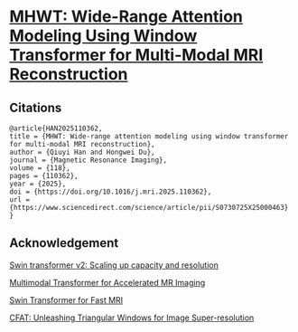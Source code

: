 # [MHWT: Wide-Range Attention Modeling Using Window Transformer for Multi-Modal MRI Reconstruction](https://doi.org/10.1016/j.mri.2025.110362)

## Citations
```
@article{HAN2025110362,
title = {MHWT: Wide-range attention modeling using window transformer for multi-modal MRI reconstruction},
author = {Qiuyi Han and Hongwei Du},
journal = {Magnetic Resonance Imaging},
volume = {118},
pages = {110362},
year = {2025},
doi = {https://doi.org/10.1016/j.mri.2025.110362},
url = {https://www.sciencedirect.com/science/article/pii/S0730725X25000463}
}
```
## Acknowledgement
[Swin transformer v2: Scaling up capacity and resolution](https://doi.org/10.1109/CVPR52688.2022.01170)

[Multimodal Transformer for Accelerated MR Imaging](https://doi.org/10.1109/TMI.2022.3180228)

[Swin Transformer for Fast MRI](https://doi.org/10.1016/j.neucom.2022.04.051)

[CFAT: Unleashing Triangular Windows for Image Super-resolution](https://openaccess.thecvf.com/content/CVPR2024/html/Ray_CFAT_Unleashing_Triangular_Windows_for_Image_Super-resolution_CVPR_2024_paper.html)

